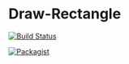 # Draw-Rectangle

[![Build Status](https://travis-ci.org/TheFlower93/Draw-Rectangle.svg?branch=master)](https://travis-ci.org/TheFlower93/Draw-Rectangle)

[![Packagist](https://img.shields.io/packagist/v/symfony/symfony.svg)]()
